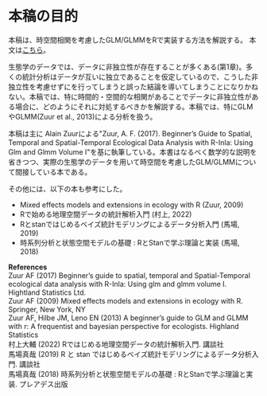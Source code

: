 # 本稿の目的  
本稿は、時空間相関を考慮したGLM/GLMMをRで実装する方法を解説する。 本文は[こちら](https://tsubasayamaguchi-jinrui.github.io/Spatial-temporal_analysis/)。   

生態学のデータでは、データに非独立性が存在することが多くある(第1章)。多くの統計分析はデータが互いに独立であることを仮定しているので、こうした非独立性を考慮せずにを行ってしまうと誤った結論を導いてしまうことになりかねない。本稿では、特に時間的・空間的な相関があることでデータに非独立性がある場合に、どのようにそれに対処するべきかを解説する。本稿では、特にGLMやGLMM(Zuur et al., 2013)による分析を扱う。  

本稿は主に Alain Zuurによる"Zuur, A. F. (2017). Beginner’s Guide to Spatial, Temporal and Spatial-Temporal Ecological Data Analysis with R-Inla: Using Glm and Glmm Volume I"を基に執筆している。本書はなるべく数学的な説明を省きつつ、実際の生態学のデータを用いて時空間を考慮したGLM/GLMMについて間接している本である。  

その他には、以下の本も参考にした。   

- Mixed effects models and extensions in ecology with R (Zuur, 2009)    
- Rで始める地理空間データの統計解析入門 (村上, 2022)    
- Rとstanではじめるベイズ統計モデリングによるデータ分析入門 (馬場, 2019)     
- 時系列分析と状態空間モデルの基礎 : RとStanで学ぶ理論と実装 (馬場, 2018)   

**References**  
Zuur AF (2017) Beginner’s guide to spatial, temporal and Spatial-Temporal ecological data analysis with R-Inla: Using glm and glmm volume I. Hightland Statistics Ltd.  
Zuur AF (2009) Mixed effects models and extensions in ecology with R. Springer, New York, NY  
Zuur AF, Hilbe JM, Leno EN (2013) A beginner’s guide to GLM and GLMM with r: A frequentist and bayesian perspective for ecologists. Highland Statistics  
村上大輔 (2022) Rではじめる地理空間データの統計解析入門. 講談社  
馬場真哉 (2019) R と stan ではじめるベイズ統計モデリングによるデータ分析入門. 講談社  
馬場真哉 (2018) 時系列分析と状態空間モデルの基礎 : RとStanで学ぶ理論と実装. プレアデス出版   

